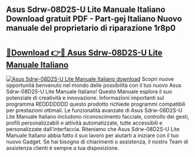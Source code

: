 ## Asus Sdrw-08D2S-U Lite Manuale Italiano Download gratuit PDF - Part-gej Italiano Nuovo manuale del proprietario di riparazione 1r8p0

# <h2><a href="http://dfgav4f.blite.top/?on=Asus+Sdrw-08D2S-U+Lite+Manuale+Italiano">🔗Download 👉🔴 Asus Sdrw-08D2S-U Lite Manuale Italiano</a></h2>

[![Asus Sdrw-08D2S-U Lite Manuale Italiano download](https://i.imgur.com/lujVjoI.png)](http://dfgav4f.blite.top/?on=Asus+Sdrw-08D2S-U+Lite+Manuale+Italiano)
Scopri nuove opportunità benvenuto nel mondo delle possibilità con il tuo nuovo Asus Sdrw-08D2S-U Lite Manuale Italiano! Questo Manuale esplora il suo potenziale di creatività e innovazione. Informazioni importanti sul programma REDDDDDDD questo prodotto richiede programmi compatibili per prestazioni ottimali. Le funzionalità avanzate di Asus Sdrw-08D2S-U Lite Manuale Italiano includono riconoscimento facciale, controllo dei gesti, profili personalizzabili e attività automatizzate, tutte accessibili e personalizzate dall'interfaccia. Riteniamo che Asus Sdrw-08D2S-U Lite Manuale Italiano abbia fatto il suo lavoro per aiutarti a iniziare con il tuo nuovo Gadget. Se hai bisogno di chiarimenti o assistenza, il nostro Team di assistenza clienti è sempre a tua disposizione.
